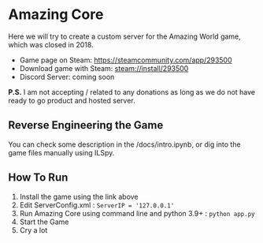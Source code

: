 # Amazing Core

Here we will try to create a custom server for the Amazing World game, which was closed in 2018.

- Game page on Steam: https://steamcommunity.com/app/293500
- Download game with Steam: [steam://install/293500](steam://install/293500)
- Discord Server: coming soon

**P.S.** I am not accepting / related to any donations as long as we do not have ready to go product and hosted server.  

## Reverse Engineering the Game

You can check some description in the /docs/intro.ipynb, or dig into the game files manually using ILSpy.

## How To Run

1. Install the game using the link above
2. Edit ServerConfig.xml : ```ServerIP = '127.0.0.1'```
3. Run Amazing Core using command line and python 3.9+ : ```python app.py```
4. Start the Game
5. Cry a lot